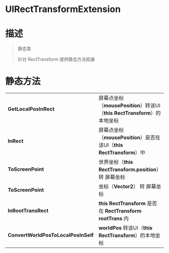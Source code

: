 # UIRectTransformExtension

# 描述

> 静态类
>
> 针对 RectTransform 提供静态方法拓展

# 静态方法

|                                     |                                                              |
| ----------------------------------- | ------------------------------------------------------------ |
| **GetLocalPosInRect**               | 屏幕点坐标（**mousePosition**）转该UI（**this RectTransform**）的本地坐标 |
| **InRect**                          | 屏幕点坐标（**mousePosition**）是否在该UI（**this RectTransform**）中 |
| **ToScreenPoint**                   | 世界坐标（**this RectTransform.position**） 转 屏幕坐标      |
| **ToScreenPoint**                   | 坐标（**Vector2**） 转 屏幕坐标                              |
| **InRootTransRect**                 | **this RectTransform** 是否在  **RectTransform rootTrans** 内 |
| **ConvertWorldPosToLocalPosInSelf** | **worldPos** 转该UI（**this RectTransform**）的本地坐标      |

